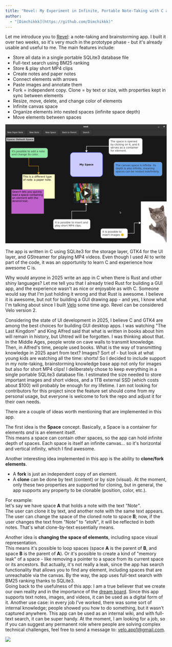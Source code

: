 ```yaml
---
title: "Revel: My Experiment in Infinite, Portable Note-Taking with C and GTK4"
author:
  - "[Dimchikkk](https://github.com/Dimchikkk)"
---
```


Let me introduce you to [Revel](https://github.com/Dimchikkk/revel): a note-taking and brainstorming app.
I built it over two weeks, so it's very much in the prototype phase - but it's already usable and useful to me. The main features include:

*   Store all data in a single portable SQLite3 database file
*   Full-text search using BM25 ranking
*   Store & play short MP4 clips
*   Create notes and paper notes
*   Connect elements with arrows
*   Paste images and annotate them
*   Fork = independent copy. Clone = by text or size, with properties kept in sync between elements
*   Resize, move, delete, and change color of elements
*   Infinite canvas space
*   Organize elements into nested spaces (infinite space depth)
*   Move elements between spaces

![](./photo_2025-09-15_10-51-56.jpg)

The app is written in C using SQLite3 for the storage layer, GTK4 for the UI layer, and GStreamer for playing MP4 videos. Even though I used AI to write part of the code, it was an opportunity to learn C and experience how awesome C is.

Why would anyone in 2025 write an app in C when there is Rust and other shiny languages? Let me tell you that I already tried Rust for building a GUI app, and the experience wasn't as nice or enjoyable as with C. Someone would say that I'm just holding it wrong and that Rust is awesome. I believe it is awesome, but not for building a GUI drawing app - and yes, I know what I'm talking about since I built [Velo](https://github.com/Dimchikkk/velo) some time ago. Revel can be considered Velo version 2.

Considering the state of UI development in 2025, I believe C and GTK4 are among the best choices for building GUI desktop apps. I was watching "The Last Kingdom" and King Alfred said that what is written in books about him will remain in history, but Uhtred will be forgotten. I was thinking about that.
In the Middle Ages, people wrote on cave walls to transmit knowledge. Then, in Alfred's time, people used books. What is the way of transmitting knowledge in 2025 apart from text? Images? Sort of - but look at what young kids are watching all the time: shorts! So I decided to include support in my note-taking, brainstorming knowledge base app not only for images but also for short MP4 clips! I deliberately chose to keep everything in a single portable SQLite3 database file. I estimated the size needed to store important images and short videos, and a 1TB external SSD (which costs about $100) will probably be enough for my lifetime. I am not looking for contributors for this project since the feature set should come from my personal usage, but everyone is welcome to fork the repo and adjust it for their own needs.

There are a couple of ideas worth mentioning that are implemented in this app.  

The first idea is the **Space** concept. Basically, a Space is a container for elements *and* is an element itself.  
This means a space can contain other spaces, so the app can hold infinite depth of spaces. Each space is itself an infinite canvas... so it's horizontal and vertical infinity, which I find awesome.  

Another interesting idea implemented in this app is the ability to **clone/fork elements**.  
- A **fork** is just an independent copy of an element.  
- A **clone** can be done by text (content) or by size (visual). At the moment, only these two properties are supported for cloning, but in general, the app supports any property to be clonable (position, color, etc.).  

For example:  
let's say we have space **A** that holds a note with the text *"Note"*.  
The user can clone it by text, and another note with the same text appears.  
The user can change the space of the cloned note to space **B**; now, if the user changes the text from *"Note"* to *"etoN"*, it will be reflected in both notes. That's what clone-by-text essentially means.  

Another idea is **changing the space of elements**, including space visual representation.  
This means it's possible to loop spaces (space **A** is the parent of **B**, and space **B** is the parent of **A**). Or it's possible to create a kind of "memory leak" of a space - like removing a pointer to a space from its current space or its ancestors. But actually, it's not really a leak, since the app has search functionality that allows you to find any element, including spaces that are unreachable via the canvas. By the way, the app uses full-text search with BM25 ranking thanks to SQLite3.  
Going back to the usefulness of this app: I am a true believer that we create our own reality and in the importance of the [dream board](https://www.actualityofbeing.com/dreamboard-1). Since this app supports text notes, images, and videos, it can be used as a digital form of it. Another use case: in every job I've worked, there was some sort of internal knowledge; people showed you how to do something, but it wasn't captured anywhere. This app can be used as an internal wiki, and with full-text search, it can be super handy.
At the moment, I am looking for a job, so if you can suggest any permanent role where people are solving complex technical challenges, feel free to send a message to: velo.app1@gmail.com.

![](./revel.gif)
